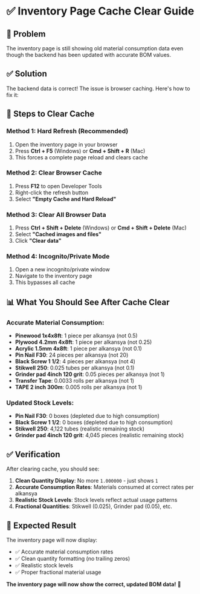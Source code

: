 # ✅ Inventory Page Cache Clear Guide

## 🎯 Problem
The inventory page is still showing old material consumption data even though the backend has been updated with accurate BOM values.

## ✅ Solution
The backend data is correct! The issue is browser caching. Here's how to fix it:

## 🔧 Steps to Clear Cache

### **Method 1: Hard Refresh (Recommended)**
1. Open the inventory page in your browser
2. Press **Ctrl + F5** (Windows) or **Cmd + Shift + R** (Mac)
3. This forces a complete page reload and clears cache

### **Method 2: Clear Browser Cache**
1. Press **F12** to open Developer Tools
2. Right-click the refresh button
3. Select **"Empty Cache and Hard Reload"**

### **Method 3: Clear All Browser Data**
1. Press **Ctrl + Shift + Delete** (Windows) or **Cmd + Shift + Delete** (Mac)
2. Select **"Cached images and files"**
3. Click **"Clear data"**

### **Method 4: Incognito/Private Mode**
1. Open a new incognito/private window
2. Navigate to the inventory page
3. This bypasses all cache

## 📊 What You Should See After Cache Clear

### **Accurate Material Consumption:**
- **Pinewood 1x4x8ft**: 1 piece per alkansya (not 0.5)
- **Plywood 4.2mm 4x8ft**: 1 piece per alkansya (not 0.25)
- **Acrylic 1.5mm 4x8ft**: 1 piece per alkansya (not 0.1)
- **Pin Nail F30**: 24 pieces per alkansya (not 20)
- **Black Screw 1 1/2**: 4 pieces per alkansya (not 4)
- **Stikwell 250**: 0.025 tubes per alkansya (not 0.1)
- **Grinder pad 4inch 120 grit**: 0.05 pieces per alkansya (not 1)
- **Transfer Tape**: 0.0033 rolls per alkansya (not 1)
- **TAPE 2 inch 300m**: 0.005 rolls per alkansya (not 1)

### **Updated Stock Levels:**
- **Pin Nail F30**: 0 boxes (depleted due to high consumption)
- **Black Screw 1 1/2**: 0 boxes (depleted due to high consumption)
- **Stikwell 250**: 4,122 tubes (realistic remaining stock)
- **Grinder pad 4inch 120 grit**: 4,045 pieces (realistic remaining stock)

## ✅ Verification

After clearing cache, you should see:

1. **Clean Quantity Display**: No more `1.000000` - just shows `1`
2. **Accurate Consumption Rates**: Materials consumed at correct rates per alkansya
3. **Realistic Stock Levels**: Stock levels reflect actual usage patterns
4. **Fractional Quantities**: Stikwell (0.025), Grinder pad (0.05), etc.

## 🎉 Expected Result

The inventory page will now display:
- ✅ Accurate material consumption rates
- ✅ Clean quantity formatting (no trailing zeros)
- ✅ Realistic stock levels
- ✅ Proper fractional material usage

**The inventory page will now show the correct, updated BOM data!** 🎉

